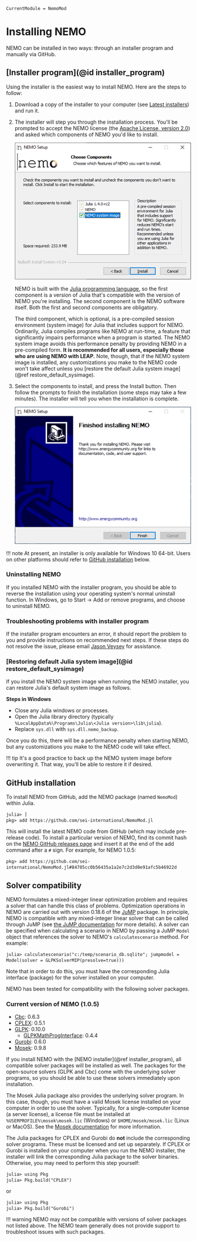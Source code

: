 ```@meta
CurrentModule = NemoMod
```
# Installing NEMO

NEMO can be installed in two ways: through an installer program and manually via GitHub.

## [Installer program](@id installer_program)

Using the installer is the easiest way to install NEMO. Here are the steps to follow:

1. Download a copy of the installer to your computer (see [Latest installers](@ref)) and run it.

2. The installer will step you through the installation process. You'll be prompted to accept the NEMO license (the [Apache License, version 2.0](http://www.apache.org/licenses/LICENSE-2.0)) and asked which components of NEMO you'd like to install.

   ![NEMO installer components](assets/nemo_installer_components.png)

   NEMO is built with the [Julia programming language](https://julialang.org/), so the first component is a version of Julia that's compatible with the version of NEMO you're installing. The second component is the NEMO software itself. Both the first and second components are obligatory.

   The third component, which is optional, is a pre-compiled session environment (system image) for Julia that includes support for NEMO. Ordinarily, Julia compiles programs like NEMO at run-time, a feature that significantly impairs performance when a program is started. The NEMO system image avoids this performance penalty by providing NEMO in a pre-compiled form. **It is recommended for all users, especially those who are using NEMO with LEAP.** Note, though, that if the NEMO system image is installed, any customizations you make to the NEMO code won't take affect unless you [restore the default Julia system image](@ref restore_default_sysimage).

3. Select the components to install, and press the Install button. Then follow the prompts to finish the installation (some steps may take a few minutes). The installer will tell you when the installation is complete.

   ![NEMO installer finished](assets/nemo_installer_finished.png)

!!! note
    At present, an installer is only available for Windows 10 64-bit. Users on other platforms should refer to [GitHub installation](@ref) below.

### Uninstalling NEMO

If you installed NEMO with the installer program, you should be able to reverse the installation using your operating system's normal uninstall function. In Windows, go to Start -> Add or remove programs, and choose to uninstall NEMO.

### Troubleshooting problems with installer program

If the installer program encounters an error, it should report the problem to you and provide instructions on recommended next steps. If these steps do not resolve the issue, please email [Jason Veysey](https://www.sei.org/people/jason-veysey/) for assistance.

### [Restoring default Julia system image](@id restore_default_sysimage)

If you install the NEMO system image when running the NEMO installer, you can restore Julia's default system image as follows.

**Steps in Windows**

* Close any Julia windows or processes.
* Open the Julia library directory (typically `%LocalAppData%\Programs\Julia\<Julia version>\lib\julia`).
* Replace `sys.dll` with `sys.dll.nemo_backup`.

Once you do this, there will be a performance penalty when starting NEMO, but any customizations you make to the NEMO code will take effect.

!!! tip
    It's a good practice to back up the NEMO system image before overwriting it. That way, you'll be able to restore it if desired.

## GitHub installation

To install NEMO from GitHub, add the NEMO package (named `NemoMod`) within Julia.

```
julia> ]
pkg> add https://github.com/sei-international/NemoMod.jl
```

This will install the latest NEMO code from GitHub (which may include pre-release code). To install a particular version of NEMO, find its commit hash on the [NEMO GitHub releases page](https://github.com/sei-international/NemoMod.jl/releases) and insert it at the end of the add command after a `#` sign. For example, for NEMO 1.0.5:

```
pkg> add https://github.com/sei-international/NemoMod.jl#84705cc0b56435a1a2e7c2d3d0e91afc5b46922d
```

## Solver compatibility

NEMO formulates a mixed-integer linear optimization problem and requires a solver that can handle this class of problems. Optimization operations in NEMO are carried out with version 0.18.6 of the [JuMP](https://github.com/JuliaOpt/JuMP.jl) package. In principle, NEMO is compatible with any mixed-integer linear solver that can be called through JuMP (see [the JuMP documentation](http://www.juliaopt.org/JuMP.jl/v0.18/) for more details). A solver can be specified when calculating a scenario in NEMO by passing a JuMP `Model` object that references the solver to NEMO's `calculatescenario` method. For example:

```
julia> calculatescenario("c:/temp/scenario_db.sqlite"; jumpmodel = Model(solver = GLPKSolverMIP(presolve=true)))
```

Note that in order to do this, you must have the corresponding Julia interface (package) for the solver installed on your computer.

NEMO has been tested for compatibility with the following solver packages.

### Current version of NEMO (1.0.5)

* [Cbc](https://github.com/JuliaOpt/Cbc.jl): 0.6.3
* [CPLEX](https://github.com/JuliaOpt/CPLEX.jl): 0.5.1
* [GLPK](https://github.com/JuliaOpt/GLPK.jl): 0.10.0
   + [GLPKMathProgInterface](https://github.com/JuliaOpt/GLPKMathProgInterface.jl): 0.4.4
* [Gurobi](https://github.com/JuliaOpt/Gurobi.jl): 0.6.0
* [Mosek](https://github.com/JuliaOpt/Mosek.jl): 0.9.8

If you install NEMO with the [NEMO installer](@ref installer_program), all compatible solver packages will be installed as well. The packages for the open-source solvers (GLPK and Cbc) come with the underlying solver programs, so you should be able to use these solvers immediately upon installation.

The Mosek Julia package also provides the underlying solver program. In this case, though, you must have a valid Mosek license installed on your computer in order to use the solver. Typically, for a single-computer license (a server license), a license file must be installed at `%USERPROFILE%\mosek\mosek.lic` (Windows) or `$HOME/mosek/mosek.lic` (Linux or MacOS). See the [Mosek documentation](https://www.mosek.com/resources/getting-started/) for more information.

The Julia packages for CPLEX and Gurobi do **not** include the corresponding solver programs. These must be licensed and set up separately. If CPLEX or Gurobi is installed on your computer when you run the NEMO installer, the installer will link the corresponding Julia package to the solver binaries. Otherwise, you may need to perform this step yourself:

```
julia> using Pkg
julia> Pkg.build("CPLEX")
```

or

```
julia> using Pkg
julia> Pkg.build("Gurobi")
```

!!! warning
    NEMO may not be compatible with versions of solver packages not listed above. The NEMO team generally does not provide support to troubleshoot issues with such packages.
